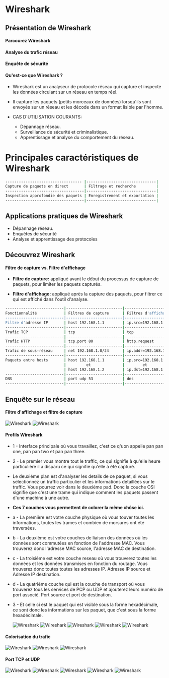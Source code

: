 # Wireshark

## Présentation de Wireshark

#### Parcourez Wireshark

#### Analyse du trafic réseau

#### Enquête de sécurité

#### Qu'est-ce que Wireshark ?

- Wireshark est un analyseur de protocole réseau qui capture et inspecte les données circulant sur un réseau en temps réel.

- Il capture les paquets (petits morceaux de données) lorsqu'ils sont envoyés sur un réseau et les décode dans un format lisible par l'homme.

- CAS D'UTILISATION COURANTS:
  - Dépannage réseau.
  - Surveillance de sécurité et criminalistique.
  - Apprentissage et analyse du comportement du réseau.

# Principales caractéristiques de Wireshark

```sh
---------------------------------- |-------------------------------|
Capture de paquets en direct       | Filtrage et recherche         |
-----------------------------------|-------------------------------|
Inspection approfondie des paquets | Enregistrement et exportation |
-----------------------------------|-------------------------------|
```

## Applications pratiques de Wireshark

- Dépannage réseau.
- Enquêtes de sécurité
- Analyse et apprentissage des protocoles

## Découvrez Wireshark

#### Filtre de capture vs. Filtre d'affichage

- **Filtre de capture:** appliqué avant le début du processus de capture de paquets, pour limiter les paquets capturés.

- **Filtre d'affichage:** appliqué après la capture des paquets, pour filtrer ce qui est affiché dans l'outil d'analyse.

```sh
--------------------------|-------------------------|-------------------------|
Fonctionnalité            | Filtres de capture      | Filtres d'affichage     |
--------------------------|-------------------------|-------------------------|
Filtre d'adresse IP       | host 192.168.1.1        | ip.src=192.168.1.1      |
--------------------------|-------------------------|-------------------------|
Trafic TCP                | tcp                     | tcp                     |
--------------------------|-------------------------|-------------------------|
Trafic HTTP               | tcp.port 80             | http.request            |
--------------------------|-------------------------|-------------------------|
Trafic de sous-réseau     | net 192.168.1.0/24      | ip.addr=192.168.1.0/24  |
--------------------------|-------------------------|-------------------------|
Paquets entre hosts       | host 192.168.1.1        | ip.src=192.168.1.1      |
                          |         et              |        et               |
                          | host 192.168.1.2        | ip.dst=192.168.1.2      |
--------------------------|-------------------------|-------------------------|
DNS                       | port udp 53             | dns                     |
--------------------------|-------------------------|-------------------------|
```

## Enquête sur le réseau

#### Filtre d'affichage et filtre de capture

![Wireshark](/assets/0.png)
![Wireshark](/assets/00.png)

#### Profils Wireshark

- 1 - Interface principale où vous travaillez, c'est ce q'uon appelle pan pan one, pan pan two et pan pan three.

- 2 - Le premier vous montre tout le traffic, ce qui signifie à qu'elle heure particulière il a disparu ce qui signifie qu'elle à été capturé.
- Le deuxiéme plan est d'analyser les details de ce paquet, si vous selectionnez un traffic particulier et les informations detaillées sur le traffic. Vous pourrez voir dans le deuxiéme pad. Donc la couche OSI signifie que c'est une trame qui indique comment les paquets passent d'une machine à une autre.

- **Ces 7 couches vous permettent de colorer la même chôse ici.**

- a - La première est votre couche physique où vous touver toutes les informations, toutes les trames et combien de morsures ont été traversées.
- b - La deuxième est votre couches de liaison des données où les données sont commutées en fonction de l'addresse MAC. Vous trouverez donc l'adresse MAC source, l'adresse MAC de destination.
- c - La troisiéme est votre couche reseau où vous trouverez toutes les données et les données transmises en fonction du routage. Vous trouverez donc toutes toutes les adresses IP. Adresse IP source et Adresse IP destination.
- d - La quatrième couche qui est la couche de transport où vous trouverez tous les services de PCP ou UDP et ajouterez leurs numéro de port associé. Port source et port de destination.

- 3 - Et celle ci est le paquet qui est visible sous la forme hexadécimale, ce sont donc les informations sur les paquet, que c'est sous la forme hexadécimale.

  ![Wireshark](/assets/01.png)
  ![Wireshark](/assets/02.png)
  ![Wireshark](/assets/03.png)
  ![Wireshark](/assets/04.png)
  ![Wireshark](/assets/05.png)

#### Colorisation du trafic

![Wireshark](/assets/06.png)
![Wireshark](/assets/07.png)
![Wireshark](/assets/08.png)

#### Port TCP et UDP

![Wireshark](/assets/10.png)
![Wireshark](/assets/11.png)
![Wireshark](/assets/12.png)
![Wireshark](/assets/13.png)
![Wireshark](/assets/14.png)
